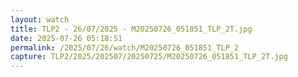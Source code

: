 ```yaml
---
layout: watch
title: TLP2 - 26/07/2025 - M20250726_051851_TLP_2T.jpg
date: 2025-07-26 05:18:51
permalink: /2025/07/26/watch/M20250726_051851_TLP_2
capture: TLP2/2025/202507/20250725/M20250726_051851_TLP_2T.jpg
---
```

